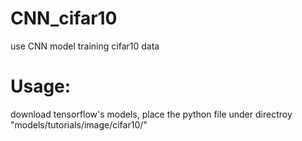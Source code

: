 # CNN_cifar10
use CNN model training cifar10 data

# Usage:
download tensorflow's models, place the python file under directroy "models/tutorials/image/cifar10/" 

